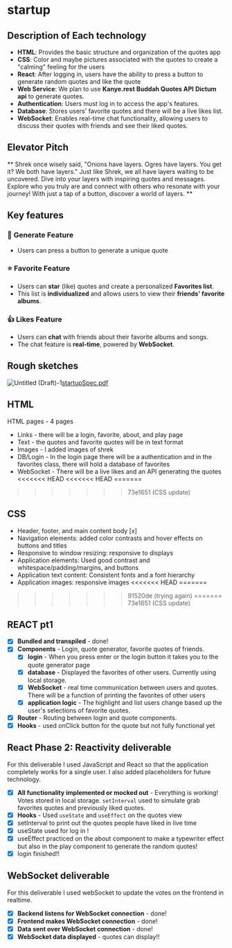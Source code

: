 # startup

## Description of Each technology
- **HTML**: Provides the basic structure and organization of the quotes app
- **CSS**: Color and maybe pictures associated with the quotes to create a "calming" feeling for the users  
- **React**: After logging in, users have the ability to press a button to generate random quotes and like the quote
- **Web Service**: We plan to use **Kanye.rest** **Buddah Quotes API**  **Dictum api** to generate quotes.  
- **Authentication**: Users must log in to access the app's features.  
- **Database**: Stores users' favorite quotes and there will be a live likes list.  
- **WebSocket**: Enables real-time chat functionality, allowing users to discuss their quotes with friends and see their liked quotes.


## Elevator Pitch
** Shrek once wisely said, "Onions have layers. Ogres have layers. You get it? We both have layers." Just like Shrek, we all have layers waiting to be uncovered. Dive into your layers with inspiring quotes and messages. Explore who you truly are and connect with others who resonate with your journey! With just a tap of a button, discover a world of layers. **

## Key features
### 💬 **Generate Feature**  
- Users can press a button to generate a unique quote

### ⭐ **Favorite Feature**  
  - Users can **star** (like) quotes and create a personalized **Favorites list**.  
- This list is **individualized** and allows users to view their **friends' favorite albums**.

### 👍 **Likes Feature**  
- Users can **chat** with friends about their favorite albums and songs.  
- The chat feature is **real-time**, powered by **WebSocket**.

## Rough sketches 
![Untitled (Draft)-1]()[startupSpec.pdf](https://github.com/user-attachments/files/18581441/startupSpec.pdf)

## HTML 
 HTML pages - 4 pages
 - Links - there will be a login, favorite, about, and play page
 - Text - the quotes and favorite quotes will be in text format
 - Images - I added images of shrek
 - DB/Login - In the login page there will be a authentication and in the favorites class, there will hold a database of favorites
 - WebSocket - There will be a live likes and an API generating the quotes
<<<<<<< HEAD
<<<<<<< HEAD
=======
>>>>>>> 73e1651 (CSS update)

## CSS
- Header, footer, and main content body [x]
- Navigation elements: added color contrasts and hover effects on buttons and titles
- Responsive to window resizing: responsive to displays
- Application elements: Used good contrast and whitespace/padding/margins, and buttons
- Application text content: Consistent fonts and a font hierarchy
- Application images: responsive images 
<<<<<<< HEAD
=======
>>>>>>> 91520de (trying again)
=======
>>>>>>> 73e1651 (CSS update)
>>>>>>>
## REACT pt1
- [x] **Bundled and transpiled** - done!
- [x] **Components** - Login, quote generator, favorite quotes of friends.
  - [x] **login** - When you press enter or the login button it takes you to the quote generator page
  - [x] **database** - Displayed the favorites of other users. Currently using local storage.
  - [x] **WebSocket** - real time communication between users and quotes. There will be a function of printing the favorites of other users
  - [x] **application logic** - The highlight and list users change based up the user's selections of favorite quotes.
- [x] **Router** - Routing between login and quote components.
- [x] **Hooks** - used onClick button for the quote but not fully functional yet

## React Phase 2: Reactivity deliverable

For this deliverable I used JavaScript and React so that the application completely works for a single user. I also added placeholders for future technology.

- [x] **All functionality implemented or mocked out** - Everything is working! Votes stored in local storage. `setInterval` used to simulate grab favorites quotes and previously liked quotes.
- [x] **Hooks** - Used `useState` and `useEffect` on the quotes view
- [x] setInterval to print out the quotes people have liked in live time
- [x] useState used for log in !
- [x] useEffect practiced on the about component to make a typewriter effect but also in the play component to generate the random quotes!
- [x] login finished!!   

## WebSocket deliverable

For this deliverable I used webSocket to update the votes on the frontend in realtime.

- [x] **Backend listens for WebSocket connection** - done!
- [x] **Frontend makes WebSocket connection** - done!
- [x] **Data sent over WebSocket connection** - done!
- [x] **WebSocket data displayed** - quotes can display!! 
